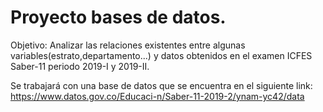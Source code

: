 # Proyecto bases de datos.

Objetivo: Analizar las relaciones existentes entre algunas variables(estrato,departamento...) y datos obtenidos en el examen ICFES Saber-11 periodo 2019-I y 2019-II.

Se trabajará con una base de datos que se encuentra en el siguiente link: https://www.datos.gov.co/Educaci-n/Saber-11-2019-2/ynam-yc42/data



